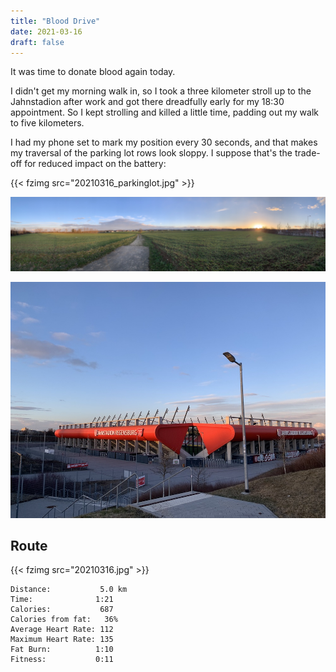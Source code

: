 ```yaml
---
title: "Blood Drive"
date: 2021-03-16
draft: false
---
```

It was time to donate blood again today.

I didn't get my morning walk in, so I took a three kilometer stroll up to the Jahnstadion after work and got there dreadfully early for my 18:30 appointment.  So I kept strolling and killed a little time, padding out my walk to five kilometers.

I had my phone set to mark my position every 30 seconds, and that makes my traversal of the parking lot rows look sloppy.  I suppose that's the trade-off for reduced impact on the battery:

{{< fzimg src="20210316_parkinglot.jpg" >}}

![](IMG_8823_pano.jpg)

![](IMG_8825_jahnstadion.jpg)

## Route

{{< fzimg src="20210316.jpg" >}}  

```
Distance:           5.0 km
Time:              1:21 
Calories:           687 
Calories from fat:   36%
Average Heart Rate: 112
Maximum Heart Rate: 135 
Fat Burn:          1:10
Fitness:           0:11
```
